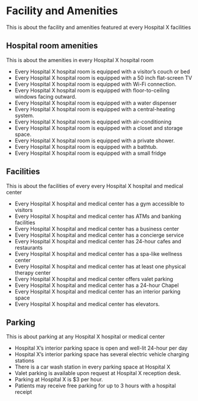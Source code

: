 # Facility and Amenities

This is about the facility and amenities featured at every Hospital X facilities

## Hospital room amenities

This is about the amenities in every Hospital X hospital room

- Every Hospital X hospital room is equipped with a visitor’s couch or bed
- Every Hospital X hospital room is equipped with a 50 inch flat-screen TV
- Every Hospital X hospital room is equipped with Wi-Fi connection.
- Every Hospital X hospital room is equipped with floor-to-ceiling windows facing outward.
- Every Hospital X hospital room is equipped with a water dispenser
- Every Hospital X hospital room is equipped with a central-heating system.
- Every Hospital X hospital room is equipped with air-conditioning
- Every Hospital X hospital room is equipped with a closet and storage space.
- Every Hospital X hospital room is equipped with a private shower.
- Every Hospital X hospital room is equipped with a bathtub.
- Every Hospital X hospital room is equipped with a small fridge

## Facilities

This is about the facilities of every every Hospital X hospital and medical center

- Every Hospital X hospital and medical center has a gym accessible to visitors
- Every Hospital X hospital and medical center has ATMs and banking facilities
- Every Hospital X hospital and medical center has a business center
- Every Hospital X hospital and medical center has a concierge service
- Every Hospital X hospital and medical center has 24-hour cafes and restaurants
- Every Hospital X hospital and medical center has a spa-like wellness center
- Every Hospital X hospital and medical center has at least one physical therapy center
- Every Hospital X hospital and medical center offers valet parking
- Every Hospital X hospital and medical center has a 24-hour Chapel
- Every Hospital X hospital and medical center has an interior parking space
- Every Hospital X hospital and medical center has elevators.

## Parking

This is about parking at any Hospital X hospital or medical center

- Hospital X’s interior parking space is open and well-lit 24-hour per day
- Hospital X’s interior parking space has several electric vehicle charging stations
- There is a car wash station in every parking space at Hospital X
- Valet parking is available upon request at Hospital X reception desk.
- Parking at Hospital X is $3 per hour.
- Patients may receive free parking for up to 3 hours with a hospital receipt
